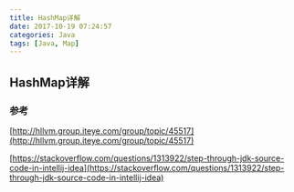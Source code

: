 ```yaml
---
title: HashMap详解
date: 2017-10-19 07:24:57
categories: Java
tags: [Java, Map]
---
```


## HashMap详解


### 参考

[http://hllvm.group.iteye.com/group/topic/45517](http://hllvm.group.iteye.com/group/topic/45517)

[https://stackoverflow.com/questions/1313922/step-through-jdk-source-code-in-intellij-idea](https://stackoverflow.com/questions/1313922/step-through-jdk-source-code-in-intellij-idea)
